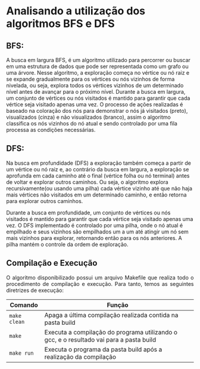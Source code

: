 # Analisando a utilização dos algoritmos BFS e DFS

## BFS:

A busca em largura BFS, é um algoritmo utilizado para percorrer ou buscar em uma estrutura de dados que pode ser representada como um grafo ou uma árvore. Nesse algoritmo, a exploração começa no vértice ou nó raiz e se expande gradualmente para os vértices ou nós vizinhos de forma nivelada, ou seja, explora todos os vértices vizinhos de um determinado nível antes de avançar para o próximo nível. Durante a busca em largura, um conjunto de vértices ou nós visitados é mantido para garantir que cada vértice seja visitado apenas uma vez. O processo de ações realizadas é baseado na coloração dos nós para demonstrar o nós já visitados (preto), visualizados (cinza) e não visualizados (branco), assim o algoritmo classifica os nós vizinhos do nó atual e sendo controlado por uma fila processa as condições necessárias. 

## DFS:
Na busca em profundidade (DFS) a exploração também começa a partir de um vértice ou nó raiz e, ao contrário da busca em largura, a exploração se aprofunda em cada caminho até o final (vértice folha ou nó terminal) antes de voltar e explorar outros caminhos. Ou seja, o algoritmo explora recursivamente(ou usando uma pilha) cada vértice vizinho até que não haja mais vértices não visitados em um determinado caminho, e então retorna para explorar outros caminhos.

Durante a busca em profundidade, um conjunto de vértices ou nós visitados é mantido para garantir que cada vértice seja visitado apenas uma vez. O DFS implementado é controlado por uma pilha, onde o nó atual é empilhado e seus vizinhos são empilhados um a um até atingir um nó sem mais vizinhos para explorar, retornando então para os nós anteriores. A pilha mantém o controle da ordem de exploração.

## Compilação e Execução

<div align="justify">
O algoritmo disponibilizado possui um arquivo Makefile que realiza todo o procedimento de compilação e execução. Para tanto, temos as seguintes diretrizes de execução:
</div>
<p></p>
<div align="center">

| Comando                |  Função                                                                                           |                     
| -----------------------| ------------------------------------------------------------------------------------------------- |
|  `make clean`          | Apaga a última compilação realizada contida na pasta build                                        |
|  `make`                | Executa a compilação do programa utilizando o gcc, e o resultado vai para a pasta build           |
|  `make run`            | Executa o programa da pasta build após a realização da compilação                                 |
</div>

